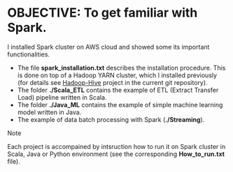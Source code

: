 # OBJECTIVE: To get familiar with Spark.
I installed Spark cluster on AWS cloud and showed some its important functionalities. 
* The file **spark_installation.txt** describes the installation procedure. This is done on top of a Hadoop YARN cluster, which I installed previously (for details see [Hadoop-Hive](https://github.com/PavelPll/Hadoop-HIVE) project in the current git repository).  
* The folder **./Scala_ETL** contains the example of ETL (Extract Transfer Load) pipeline written in Scala.
* The folder **./Java_ML** contains the example of simple machine learning model written in Java.
* The example of data batch processing with Spark (**./Streaming**).
> [!NOTE]
> Each project is accompained by intsruction how to run it on Spark cluster in Scala, Java or Python environment (see the corresponding **How_to_run.txt** file).
